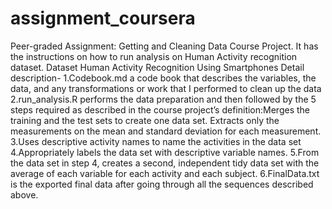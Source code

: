 # assignment_coursera
Peer-graded Assignment: Getting and Cleaning Data Course Project. It has the instructions on how to run analysis on Human Activity recognition dataset.
Dataset Human Activity Recognition Using Smartphones
Detail description-
1.Codebook.md a code book that describes the variables, the data, and any transformations or work that I performed to clean up the data
2.run_analysis.R performs the data preparation and then followed by the 5 steps required as described in the course project’s definition:Merges the training and the test sets to create one data set.
Extracts only the measurements on the mean and standard deviation for each measurement.
3.Uses descriptive activity names to name the activities in the data set
4.Appropriately labels the data set with descriptive variable names.
5.From the data set in step 4, creates a second, independent tidy data set with the average of each variable for each activity and each subject.
6.FinalData.txt is the exported final data after going through all the sequences described above.

